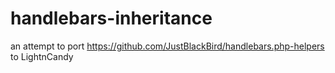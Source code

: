 # handlebars-inheritance
an attempt to port https://github.com/JustBlackBird/handlebars.php-helpers to LightnCandy
